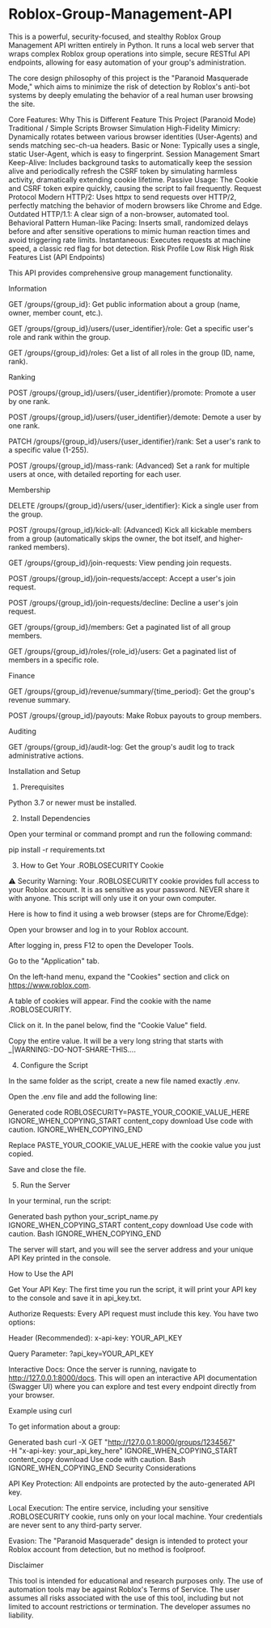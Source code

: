 # Roblox-Group-Management-API

This is a powerful, security-focused, and stealthy Roblox Group Management API written entirely in Python. It runs a local web server that wraps complex Roblox group operations into simple, secure RESTful API endpoints, allowing for easy automation of your group's administration.

The core design philosophy of this project is the "Paranoid Masquerade Mode," which aims to minimize the risk of detection by Roblox's anti-bot systems by deeply emulating the behavior of a real human user browsing the site.

Core Features: Why This is Different
Feature	This Project (Paranoid Mode)	Traditional / Simple Scripts
Browser Simulation	High-Fidelity Mimicry: Dynamically rotates between various browser identities (User-Agents) and sends matching sec-ch-ua headers.	Basic or None: Typically uses a single, static User-Agent, which is easy to fingerprint.
Session Management	Smart Keep-Alive: Includes background tasks to automatically keep the session alive and periodically refresh the CSRF token by simulating harmless activity, dramatically extending cookie lifetime.	Passive Usage: The Cookie and CSRF token expire quickly, causing the script to fail frequently.
Request Protocol	Modern HTTP/2: Uses httpx to send requests over HTTP/2, perfectly matching the behavior of modern browsers like Chrome and Edge.	Outdated HTTP/1.1: A clear sign of a non-browser, automated tool.
Behavioral Pattern	Human-like Pacing: Inserts small, randomized delays before and after sensitive operations to mimic human reaction times and avoid triggering rate limits.	Instantaneous: Executes requests at machine speed, a classic red flag for bot detection.
Risk Profile	Low Risk	High Risk
Features List (API Endpoints)

This API provides comprehensive group management functionality.

Information

GET /groups/{group_id}: Get public information about a group (name, owner, member count, etc.).

GET /groups/{group_id}/users/{user_identifier}/role: Get a specific user's role and rank within the group.

GET /groups/{group_id}/roles: Get a list of all roles in the group (ID, name, rank).

Ranking

POST /groups/{group_id}/users/{user_identifier}/promote: Promote a user by one rank.

POST /groups/{group_id}/users/{user_identifier}/demote: Demote a user by one rank.

PATCH /groups/{group_id}/users/{user_identifier}/rank: Set a user's rank to a specific value (1-255).

POST /groups/{group_id}/mass-rank: (Advanced) Set a rank for multiple users at once, with detailed reporting for each user.

Membership

DELETE /groups/{group_id}/users/{user_identifier}: Kick a single user from the group.

POST /groups/{group_id}/kick-all: (Advanced) Kick all kickable members from a group (automatically skips the owner, the bot itself, and higher-ranked members).

GET /groups/{group_id}/join-requests: View pending join requests.

POST /groups/{group_id}/join-requests/accept: Accept a user's join request.

POST /groups/{group_id}/join-requests/decline: Decline a user's join request.

GET /groups/{group_id}/members: Get a paginated list of all group members.

GET /groups/{group_id}/roles/{role_id}/users: Get a paginated list of members in a specific role.

Finance

GET /groups/{group_id}/revenue/summary/{time_period}: Get the group's revenue summary.

POST /groups/{group_id}/payouts: Make Robux payouts to group members.

Auditing

GET /groups/{group_id}/audit-log: Get the group's audit log to track administrative actions.

Installation and Setup
1. Prerequisites

Python 3.7 or newer must be installed.

2. Install Dependencies

Open your terminal or command prompt and run the following command:

pip install -r requirements.txt

3. How to Get Your .ROBLOSECURITY Cookie

⚠️ Security Warning: Your .ROBLOSECURITY cookie provides full access to your Roblox account. It is as sensitive as your password. NEVER share it with anyone. This script will only use it on your own computer.

Here is how to find it using a web browser (steps are for Chrome/Edge):

Open your browser and log in to your Roblox account.

After logging in, press F12 to open the Developer Tools.

Go to the "Application" tab.

On the left-hand menu, expand the "Cookies" section and click on https://www.roblox.com.

A table of cookies will appear. Find the cookie with the name .ROBLOSECURITY.

Click on it. In the panel below, find the "Cookie Value" field.

Copy the entire value. It will be a very long string that starts with _|WARNING:-DO-NOT-SHARE-THIS....

4. Configure the Script

In the same folder as the script, create a new file named exactly .env.

Open the .env file and add the following line:

Generated code
ROBLOSECURITY=PASTE_YOUR_COOKIE_VALUE_HERE
IGNORE_WHEN_COPYING_START
content_copy
download
Use code with caution.
IGNORE_WHEN_COPYING_END

Replace PASTE_YOUR_COOKIE_VALUE_HERE with the cookie value you just copied.

Save and close the file.

5. Run the Server

In your terminal, run the script:

Generated bash
python your_script_name.py
IGNORE_WHEN_COPYING_START
content_copy
download
Use code with caution.
Bash
IGNORE_WHEN_COPYING_END

The server will start, and you will see the server address and your unique API Key printed in the console.

How to Use the API

Get Your API Key: The first time you run the script, it will print your API key to the console and save it in api_key.txt.

Authorize Requests: Every API request must include this key. You have two options:

Header (Recommended): x-api-key: YOUR_API_KEY

Query Parameter: ?api_key=YOUR_API_KEY

Interactive Docs: Once the server is running, navigate to http://127.0.0.1:8000/docs. This will open an interactive API documentation (Swagger UI) where you can explore and test every endpoint directly from your browser.

Example using curl

To get information about a group:

Generated bash
curl -X GET "http://127.0.0.1:8000/groups/1234567" \
     -H "x-api-key: your_api_key_here"
IGNORE_WHEN_COPYING_START
content_copy
download
Use code with caution.
Bash
IGNORE_WHEN_COPYING_END
Security Considerations

API Key Protection: All endpoints are protected by the auto-generated API key.

Local Execution: The entire service, including your sensitive .ROBLOSECURITY cookie, runs only on your local machine. Your credentials are never sent to any third-party server.

Evasion: The "Paranoid Masquerade" design is intended to protect your Roblox account from detection, but no method is foolproof.

Disclaimer

This tool is intended for educational and research purposes only. The use of automation tools may be against Roblox's Terms of Service. The user assumes all risks associated with the use of this tool, including but not limited to account restrictions or termination. The developer assumes no liability.
